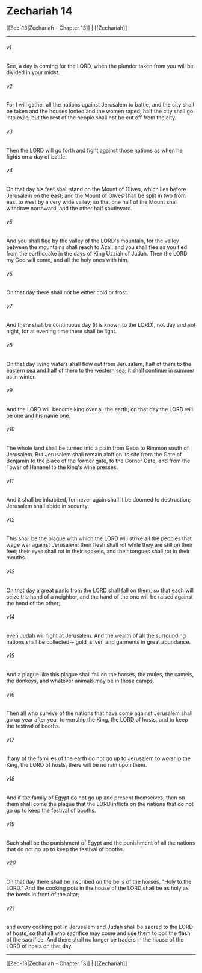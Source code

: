# Zechariah 14

[[Zec-13|Zechariah - Chapter 13]] | [[Zechariah]]
***

###### v1
See, a day is coming for the LORD, when the plunder taken from you will be divided in your midst.
###### v2
For I will gather all the nations against Jerusalem to battle, and the city shall be taken and the houses looted and the women raped; half the city shall go into exile, but the rest of the people shall not be cut off from the city.
###### v3
Then the LORD will go forth and fight against those nations as when he fights on a day of battle.
###### v4
On that day his feet shall stand on the Mount of Olives, which lies before Jerusalem on the east; and the Mount of Olives shall be split in two from east to west by a very wide valley; so that one half of the Mount shall withdraw northward, and the other half southward.
###### v5
And you shall flee by the valley of the LORD's mountain, for the valley between the mountains shall reach to Azal; and you shall flee as you fled from the earthquake in the days of King Uzziah of Judah. Then the LORD my God will come, and all the holy ones with him.
###### v6
On that day there shall not be either cold or frost.
###### v7
And there shall be continuous day (it is known to the LORD), not day and not night, for at evening time there shall be light.
###### v8
On that day living waters shall flow out from Jerusalem, half of them to the eastern sea and half of them to the western sea; it shall continue in summer as in winter.
###### v9
And the LORD will become king over all the earth; on that day the LORD will be one and his name one.
###### v10
The whole land shall be turned into a plain from Geba to Rimmon south of Jerusalem. But Jerusalem shall remain aloft on its site from the Gate of Benjamin to the place of the former gate, to the Corner Gate, and from the Tower of Hananel to the king's wine presses.
###### v11
And it shall be inhabited, for never again shall it be doomed to destruction; Jerusalem shall abide in security.
###### v12
This shall be the plague with which the LORD will strike all the peoples that wage war against Jerusalem: their flesh shall rot while they are still on their feet; their eyes shall rot in their sockets, and their tongues shall rot in their mouths.
###### v13
On that day a great panic from the LORD shall fall on them, so that each will seize the hand of a neighbor, and the hand of the one will be raised against the hand of the other;
###### v14
even Judah will fight at Jerusalem. And the wealth of all the surrounding nations shall be collected-- gold, silver, and garments in great abundance.
###### v15
And a plague like this plague shall fall on the horses, the mules, the camels, the donkeys, and whatever animals may be in those camps.
###### v16
Then all who survive of the nations that have come against Jerusalem shall go up year after year to worship the King, the LORD of hosts, and to keep the festival of booths.
###### v17
If any of the families of the earth do not go up to Jerusalem to worship the King, the LORD of hosts, there will be no rain upon them.
###### v18
And if the family of Egypt do not go up and present themselves, then on them shall come the plague that the LORD inflicts on the nations that do not go up to keep the festival of booths.
###### v19
Such shall be the punishment of Egypt and the punishment of all the nations that do not go up to keep the festival of booths.
###### v20
On that day there shall be inscribed on the bells of the horses, "Holy to the LORD." And the cooking pots in the house of the LORD shall be as holy as the bowls in front of the altar;
###### v21
and every cooking pot in Jerusalem and Judah shall be sacred to the LORD of hosts, so that all who sacrifice may come and use them to boil the flesh of the sacrifice. And there shall no longer be traders in the house of the LORD of hosts on that day.

***

[[Zec-13|Zechariah - Chapter 13]] | [[Zechariah]]
